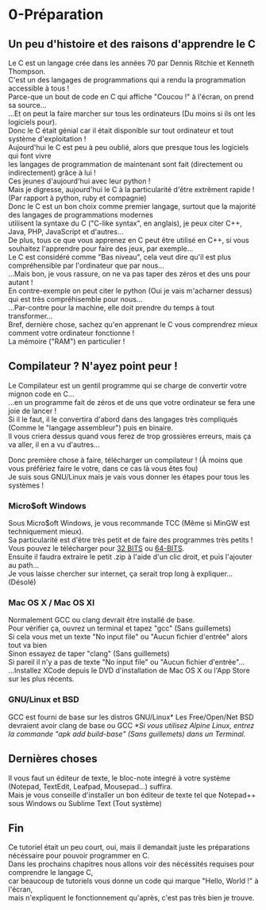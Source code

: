 # 0-Préparation  
  
## Un peu d'histoire et des raisons d'apprendre le C  
  
Le C est un langage crée dans les années 70 par Dennis Ritchie et Kenneth Thompson.  
C'est un des langages de programmations qui a rendu la programmation accessible à tous !  
Parce-que un bout de code en C qui affiche "Coucou !" à l'écran, on prend sa source...  
...Et on peut la faire marcher sur tous les ordinateurs (Du moins si ils ont les logiciels pour).  
Donc le C était génial car il était disponible sur tout ordinateur et tout système d'exploitation !  
Aujourd'hui le C est peu à peu oublié, alors que presque tous les logiciels qui font vivre  
les langages de programmation de maintenant sont fait (directement ou indirectement) grâce à lui !  
Ces jeunes d'aujourd'hui avec leur python !  
Mais je digresse, aujourd'hui le C à la particularité d'être extrêment rapide ! (Par rapport à python, ruby et compagnie)  
Donc le C est un bon choix comme premier langage, surtout que la majorité des langages de programmations modernes  
utilisent la syntaxe du C ("C-like syntax", en anglais), je peux citer C++, Java, PHP, JavaScript et d'autres...  
De plus, tous ce que vous apprenez en C peut être utilisé en C++, si vous souhaitez l'apprendre pour faire des jeux, par exemple...  
Le C est considéré comme "Bas niveau", cela veut dire qu'il est plus compréhensible par l'ordinateur que par nous...  
...Mais bon, je vous rassure, on ne va pas taper des zéros et des uns pour autant !  
En contre-exemple on peut citer le python (Oui je vais m'acharner dessus) qui est très compréhisemble pour nous...  
...Par-contre pour la machine, elle doit prendre du temps à tout transformer...  
Bref, dernière chose, sachez qu'en apprenant le C vous comprendrez mieux comment votre ordinateur fonctionne !  
La mémoire ("RAM") en particulier !  
  
## Compilateur ? N'ayez point peur !  
  
Le Compilateur est un gentil programme qui se charge de convertir votre mignon code en C...  
...en un programme fait de zéros et de uns que votre ordinateur se fera une joie de lancer !  
Si il le faut, il le convertira d'abord dans des langages très compliqués (Comme le "langage assembleur") puis en binaire.  
Il vous criera dessus quand vous ferez de trop grossières erreurs, mais ça va aller, il en a vu d'autres...  
  
Donc première chose à faire, télécharger un compilateur ! (À moins que vous préfériez faire le votre, dans ce cas là vous êtes fou)  
Je suis sous GNU/Linux mais je vais vous donner les étapes pour tous les systèmes !  
  
### Micro$oft Windows  
  
Sous Micro$oft Windows, je vous recommande TCC (Même si MinGW est techniquement mieux).  
Sa particularité est d'être très petit et de faire des programmes très petits !  
Vous pouvez le télécharger pour [32 BITS](http://download.savannah.gnu.org/releases/tinycc/tcc-0.9.27-win32-bin.zip) ou [64-BITS](http://download.savannah.gnu.org/releases/tinycc/tcc-0.9.27-win64-bin.zip).  
Ensuite il faudra extraire le petit .zip à l'aide d'un clic droit, et puis l'ajouter au path...  
Je vous laisse chercher sur internet, ça serait trop long à expliquer... (Désolé)  
  
### Mac OS X / Mac OS XI  
  
Normalement GCC ou clang devrait être installé de base.  
Pour vérifier ça, ouvrez un terminal et tapez "gcc" (Sans guillemets)  
Si cela vous met un texte "No input file" ou "Aucun fichier d'entrée" alors tout va bien  
Sinon essayez de taper "clang" (Sans guillemets)   
Si pareil il n'y a pas de texte "No input file" ou "Aucun fichier d'entrée"...  
...Installez XCode depuis le DVD d'installation de Mac OS X ou l'App Store sur les plus récents.  
  
### GNU/Linux et BSD  
  
GCC est fourni de base sur les distros GNU/Linux\*
Les Free/Open/Net BSD devraient avoir clang de base ou GCC
*\*Si vous utilisez Alpine Linux, entrez la commande "apk add build-base" (Sans guillemets) dans un Terminal.*  
  
## Dernières choses  
  
Il vous faut un éditeur de texte, le bloc-note integré à votre système (Notepad, TextEdit, Leafpad, Mousepad...) suffira.  
Mais je vous conseille d'installer un bon éditeur de texte tel que Notepad++ sous Windows ou Sublime Text (Tout système)  
  
## Fin  
  
Ce tutoriel était un peu court, oui, mais il demandait juste les préparations nécéssaire pour pouvoir programmer en C.  
Dans les prochains chapitres nous allons voir des nécéssités requises pour comprendre le langage C,  
car beaucoup de tutoriels vous donne un code qui marque "Hello, World !" à l'écran,  
mais n'expliquent le fonctionnement qu'après, c'est pas très bien je trouve.  

